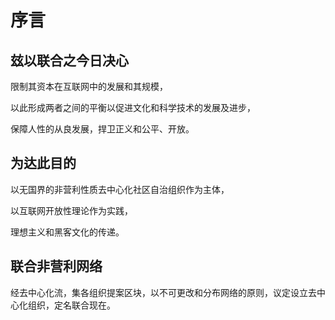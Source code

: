 # 序言

## 玆以联合之今日决心

限制其资本在互联网中的发展和其规模，

以此形成两者之间的平衡以促进文化和科学技术的发展及进步，

保障人性的从良发展，捍卫正义和公平、开放。

## 为达此目的

以无国界的非营利性质去中心化社区自治组织作为主体，

以互联网开放性理论作为实践，

理想主义和黑客文化的传递。

## 联合非营利网络

经去中心化流，集各组织提案区块，以不可更改和分布网络的原则，议定设立去中心化组织，定名联合现在。
